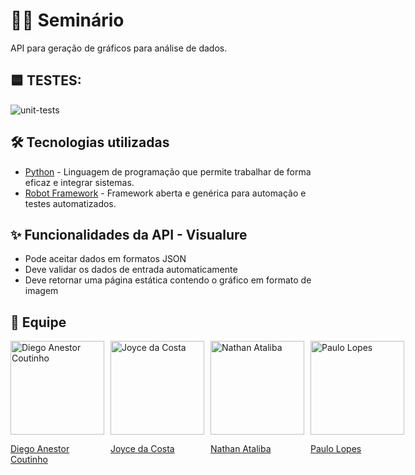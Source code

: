 # 🐍🤖 Seminário

API para geração de gráficos para análise de dados.

## 🟦 TESTES:
![unit-tests](https://github.com/paulolopestech/seminario-c214/actions/workflows/unit-test.yml/badge.svg)

## 🛠️ Tecnologias utilizadas

- [Python](https://www.python.org) - Linguagem de programação que permite trabalhar de forma eficaz e integrar sistemas.
- [Robot Framework](https://robotframework.org/) - Framework aberta e genérica para automação e testes automatizados.

## ✨ Funcionalidades da API - Visualure

- Pode aceitar dados em formatos JSON
- Deve validar os dados de entrada automaticamente
- Deve retornar uma página estática contendo o gráfico em formato de imagem

## 👥 Equipe

<div style="display: flex; justify-content: space-between;">
  <a href="https://github.com/DIEGOVZK" style="margin-right: 10px;">
    <img src="https://avatars.githubusercontent.com/u/45247817?v=4" alt="Diego Anestor Coutinho" width="150" height="auto">
    <p> Diego Anestor Coutinho </p>
  </a>
  <a href="https://github.com/dioic3" style="margin-right: 10px;">
    <img src="https://avatars.githubusercontent.com/u/82656277?v=4" alt="Joyce da Costa" width="150" height="auto">
    <p> Joyce da Costa </p>
  </a>
  <a href="https://github.com/NathanAtaliba" style="margin-right: 10px;">
    <img src="https://avatars.githubusercontent.com/u/100451579?v=4" alt="Nathan Ataliba" width="150" height="auto">
    <p> Nathan Ataliba </p>
  </a>
  <a href="https://github.com/paulolopestech">
    <img src="https://avatars.githubusercontent.com/u/68427914?v=4" alt="Paulo Lopes" width="150" height="auto">
    <p> Paulo Lopes </p>
  </a>
</div>